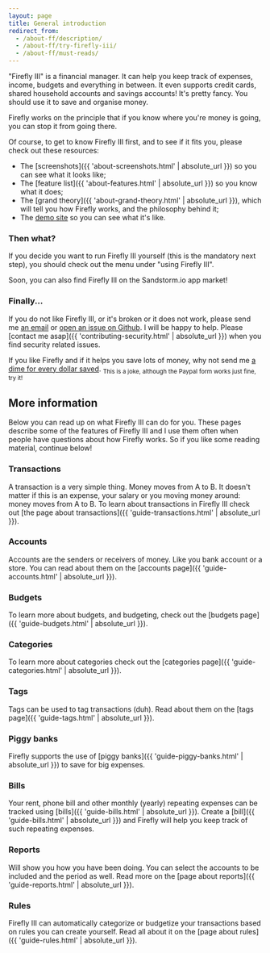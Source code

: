 ```yaml
---
layout: page
title: General introduction
redirect_from:
  - /about-ff/description/
  - /about-ff/try-firefly-iii/
  - /about-ff/must-reads/
---
```


"Firefly III" is a financial manager. It can help you keep track of expenses, income, budgets and everything in between. It even supports credit cards, shared  household accounts and savings accounts! It's pretty fancy. You should use it to save and organise money.
 
Firefly works on the principle that if you know where you're money is going, you can stop it from going there.

Of course, to get to know Firefly III first, and to see if it fits you, please check out these resources:

- The [screenshots]({{ 'about-screenshots.html' | absolute_url }}) so you can see what it looks like;
- The [feature list]({{ 'about-features.html' | absolute_url }}) so you know what it does;
- The [grand theory]({{ 'about-grand-theory.html' | absolute_url }}), which will tell you how Firefly works, and the philosophy behind it;
- The [demo site](https://firefly-iii.nder.be/) so you can see what it's like.

### Then what?

If you decide you want to run Firefly III yourself (this is the mandatory next step), you should check out the menu under "using Firefly III".

Soon, you can also find Firefly III on the Sandstorm.io app market!

### Finally...

If you do not like Firefly III, or it's broken or it does not work, please send me [an email](mailto:thegrumpydictator@gmail.com) or [open an issue on Github](https://github.com/firefly-iii/firefly-iii/issues). I will be happy to help. Please [contact me asap]({{ 'contributing-security.html' | absolute_url }}) when you find security related issues.

If you like Firefly and if it helps you save lots of money, why not send me [a dime for every dollar saved](https://www.paypal.com/cgi-bin/webscr?cmd=_s-xclick&hosted_button_id=44UKUT455HUFA). 
<sub>This is a joke, although the Paypal form works just fine, try it!</sub>

## More information

Below you can read up on what Firefly III can do for you. These pages describe some of the features of Firefly III and I use them often when people have questions about
how Firefly works. So if you like some reading material, continue below!

### <i class="fa fa-repeat"></i> Transactions

A transaction is a very simple thing. Money moves from A to B. It doesn't matter if this is an expense, your salary or you moving money around: money moves from A to B. To learn about transactions in Firefly III check out [the page about transactions]({{ 'guide-transactions.html' | absolute_url }}).

### <i class="fa fa-credit-card fa-fw"></i> Accounts

Accounts are the senders or receivers of money. Like you bank account or a store. You can read about them on the [accounts page]({{ 'guide-accounts.html' | absolute_url }}).

### <i class="fa fa-tasks fa-fw"></i> Budgets

To learn more about budgets, and budgeting, check out the [budgets page]({{ 'guide-budgets.html' | absolute_url }}).

### <i class="fa fa-bar-chart fa-fw"></i> Categories

To learn more about categories check out the [categories page]({{ 'guide-categories.html' | absolute_url }}).

### <i class="fa fa-tags fa-fw"></i> Tags

Tags can be used to tag transactions (duh). Read about them on the [tags page]({{ 'guide-tags.html' | absolute_url }}).

### <i class="fa fa-sort-amount-asc fa-fw"></i> Piggy banks

Firefly supports the use of [piggy banks]({{ 'guide-piggy-banks.html' | absolute_url }}) to save for big expenses.

### <i class="fa fa-calendar-o fa-fw"></i> Bills

Your rent, phone bill and other monthly (yearly) repeating expenses can be tracked using [bills]({{ 'guide-bills.html' | absolute_url }}). Create a [bill]({{ 'guide-bills.html' | absolute_url }}) and Firefly will help you keep track of such repeating expenses.

### <i class="fa fa-line-chart fa-fw"></i> Reports 

Will show you how you have been doing. You can select the accounts to be included and the period as well. Read more on the [page about reports]({{ 'guide-reports.html' | absolute_url }}).

### <i class="fa fa-random fa-fw"></i> Rules

Firefly III can automatically categorize or budgetize your transactions based on rules you can create yourself. Read all about it on the [page about rules]({{ 'guide-rules.html' | absolute_url }}).
